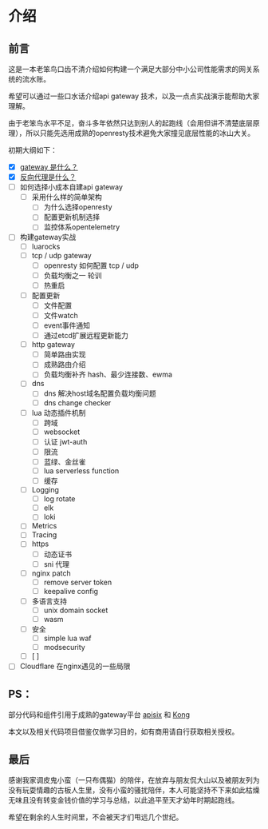 # 介绍

## 前言

这是一本老笨鸟口齿不清介绍如何构建一个满足大部分中小公司性能需求的网关系统的流水账。

希望可以通过一些口水话介绍api gateway 技术，以及一点点实战演示能帮助大家理解。

由于老笨鸟水平不足，奋斗多年依然只达到别人的起跑线（会用但讲不清楚底层原理），所以只能先选用成熟的openresty技术避免大家撞见底层性能的冰山大关。

初期大纲如下：

* [x] [gateway 是什么？](0.-gateway-shi-shi-mo.md)
* [x] [反向代理是什么？](1.-fan-xiang-dai-li-shi-shi-mo.md)
* [ ] 如何选择小成本自建api gateway
  * [ ] 采用什么样的简单架构
    * [ ] 为什么选择openresty
    * [ ] 配置更新机制选择
    * [ ] 监控体系opentelemetry
* [ ] 构建gateway实战
  * [ ] luarocks
  * [ ] tcp / udp gateway
    * [ ] openresty 如何配置 tcp / udp
    * [ ] 负载均衡之一 轮训
    * [ ] 热重启
  * [ ] 配置更新
    * [ ] 文件配置
    * [ ] 文件watch
    * [ ] event事件通知
    * [ ] 通过etcd扩展远程更新能力
  * [ ] http gateway
    * [ ] 简单路由实现
    * [ ] 成熟路由介绍
    * [ ] 负载均衡补齐 hash、最少连接数、ewma
  * [ ] dns
    * [ ] dns 解决host域名配置负载均衡问题
    * [ ] dns change checker
  * [ ] lua 动态插件机制
    * [ ] 跨域
    * [ ] websocket
    * [ ] 认证 jwt-auth
    * [ ] 限流
    * [ ] 蓝绿、金丝雀
    * [ ] lua serverless function
    * [ ] 缓存
  * [ ] Logging
    * [ ] log rotate
    * [ ] elk
    * [ ] loki
  * [ ] Metrics
  * [ ] Tracing
  * [ ] https
    * [ ] 动态证书
    * [ ] sni 代理
  * [ ] nginx patch
    * [ ] remove server token
    * [ ] keepalive config
  * [ ] 多语言支持
    * [ ] unix domain socket
    * [ ] wasm
  * [ ] 安全
    * [ ] simple lua waf
    * [ ] modsecurity
  * [ ] \[ ]
* [ ] Cloudflare 在nginx遇见的一些局限

## PS：

部分代码和组件引用于成熟的gateway平台 [apisix](https://apisix.apache.org/) 和 [Kong](https://konghq.com/)

本文以及相关代码项目借鉴仅做学习目的，如有商用请自行获取相关授权。

## 最后

感谢我家调皮鬼小蛮（一只布偶猫）的陪伴，在放弃与朋友侃大山以及被朋友列为没有玩耍情趣的古板人生里，没有小蛮的骚扰陪伴，本人可能坚持不下来如此枯燥无味且没有转变金钱价值的学习与总结，以此追平至天才幼年时期起跑线。

希望在剩余的人生时间里，不会被天才们甩远几个世纪。
